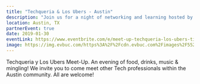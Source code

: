 ```yaml
---
title: "Techqueria & Los Ubers - Austin"
description: "Join us for a night of networking and learning hosted by Los Ubers!"
location: Austin, TX
partnerEvent: true
date: 2019-01-30
eventLink: https://www.eventbrite.com/e/meet-up-techqueria-los-ubers-tickets-54985422880
image: https://img.evbuc.com/https%3A%2F%2Fcdn.evbuc.com%2Fimages%2F55253866%2F288814468747%2F1%2Foriginal.20190116-194934?w=800&auto=compress&rect=0%2C505%2C1728%2C864&s=0b805801b16fb04697ce96e5989c72bb
---
```



Techqueria y Los Ubers Meet-Up. An evening of food, drinks, music & mingling!
We invite you to come meet other Tech professionals within the Austin community. All are welcome!